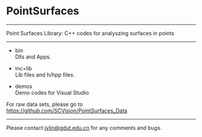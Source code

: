 # PointSurfaces
********************************************************************************
Point Surfaces Library: C++ codes for analyszing surfaces in points
********************************************************************************

- bin\
Dlls and Apps.


- inc+lib\
Lib files and h/hpp files.


- demos\
Demo codes for Visual Studio 

For raw data sets, please go to https://github.com/SCVision/PointSurfaces_Data

********************************************************************************

Please contact jylin@gdut.edu.cn for any comments and bugs.
